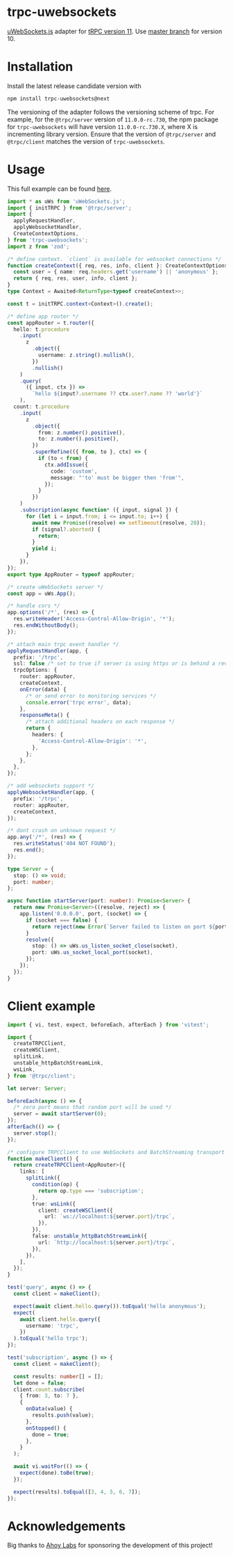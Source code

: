 # trpc-uwebsockets

[uWebSockets.js](https://github.com/uNetworking/uWebSockets.js) adapter for [tRPC version 11](https://trpc.io/). Use [master branch](https://github.com/romanzy313/trpc-uwebsockets/tree/master) for version 10.

# Installation

Install the latest release candidate version with

```bash
npm install trpc-uwebsockets@next
```

The versioning of the adapter follows the versioning scheme of trpc. For example, for the `@trpc/server` version of `11.0.0-rc.730`, the npm package for `trpc-uwebsockets` will have version `11.0.0-rc.730.X`, where X is incrementing library version. Ensure that the version of `@trpc/server` and `@trpc/client` matches the version of `trpc-uwebsockets`.

# Usage

This full example can be found [here](src/readme.spec.ts).

```ts
import * as uWs from 'uWebSockets.js';
import { initTRPC } from '@trpc/server';
import {
  applyRequestHandler,
  applyWebsocketHandler,
  CreateContextOptions,
} from 'trpc-uwebsockets';
import z from 'zod';

/* define context. `client` is available for websocket connections */
function createContext({ req, res, info, client }: CreateContextOptions) {
  const user = { name: req.headers.get('username') || 'anonymous' };
  return { req, res, user, info, client };
}
type Context = Awaited<ReturnType<typeof createContext>>;

const t = initTRPC.context<Context>().create();

/* define app router */
const appRouter = t.router({
  hello: t.procedure
    .input(
      z
        .object({
          username: z.string().nullish(),
        })
        .nullish()
    )
    .query(
      ({ input, ctx }) =>
        `hello ${input?.username ?? ctx.user?.name ?? 'world'}`
    ),
  count: t.procedure
    .input(
      z
        .object({
          from: z.number().positive(),
          to: z.number().positive(),
        })
        .superRefine(({ from, to }, ctx) => {
          if (to < from) {
            ctx.addIssue({
              code: 'custom',
              message: "'to' must be bigger then 'from'",
            });
          }
        })
    )
    .subscription(async function* ({ input, signal }) {
      for (let i = input.from; i <= input.to; i++) {
        await new Promise((resolve) => setTimeout(resolve, 20));
        if (signal?.aborted) {
          return;
        }
        yield i;
      }
    }),
});
export type AppRouter = typeof appRouter;

/* create uWebSockets server */
const app = uWs.App();

/* handle cors */
app.options('/*', (res) => {
  res.writeHeader('Access-Control-Allow-Origin', '*');
  res.endWithoutBody();
});

/* attach main trpc event handler */
applyRequestHandler(app, {
  prefix: '/trpc',
  ssl: false /* set to true if server is using https or is behind a reverse proxy */,
  trpcOptions: {
    router: appRouter,
    createContext,
    onError(data) {
      /* or send error to monitoring services */
      console.error('trpc error', data);
    },
    responseMeta() {
      /* attach additional headers on each response */
      return {
        headers: {
          'Access-Control-Allow-Origin': '*',
        },
      };
    },
  },
});

/* add websockets support */
applyWebsocketHandler(app, {
  prefix: '/trpc',
  router: appRouter,
  createContext,
});

/* dont crash on unknown request */
app.any('/*', (res) => {
  res.writeStatus('404 NOT FOUND');
  res.end();
});

type Server = {
  stop: () => void;
  port: number;
};

async function startServer(port: number): Promise<Server> {
  return new Promise<Server>((resolve, reject) => {
    app.listen('0.0.0.0', port, (socket) => {
      if (socket === false) {
        return reject(new Error(`Server failed to listen on port ${port}`));
      }
      resolve({
        stop: () => uWs.us_listen_socket_close(socket),
        port: uWs.us_socket_local_port(socket),
      });
    });
  });
}
```

# Client example

```ts
import { vi, test, expect, beforeEach, afterEach } from 'vitest';

import {
  createTRPCClient,
  createWSClient,
  splitLink,
  unstable_httpBatchStreamLink,
  wsLink,
} from '@trpc/client';

let server: Server;

beforeEach(async () => {
  /* zero port means that random port will be used */
  server = await startServer(0);
});
afterEach(() => {
  server.stop();
});

/* configure TRPCClient to use WebSockets and BatchStreaming transport */
function makeClient() {
  return createTRPCClient<AppRouter>({
    links: [
      splitLink({
        condition(op) {
          return op.type === 'subscription';
        },
        true: wsLink({
          client: createWSClient({
            url: `ws://localhost:${server.port}/trpc`,
          }),
        }),
        false: unstable_httpBatchStreamLink({
          url: `http://localhost:${server.port}/trpc`,
        }),
      }),
    ],
  });
}

test('query', async () => {
  const client = makeClient();

  expect(await client.hello.query()).toEqual('hello anonymous');
  expect(
    await client.hello.query({
      username: 'trpc',
    })
  ).toEqual('hello trpc');
});

test('subscription', async () => {
  const client = makeClient();

  const results: number[] = [];
  let done = false;
  client.count.subscribe(
    { from: 3, to: 7 },
    {
      onData(value) {
        results.push(value);
      },
      onStopped() {
        done = true;
      },
    }
  );

  await vi.waitFor(() => {
    expect(done).toBe(true);
  });

  expect(results).toEqual([3, 4, 5, 6, 7]);
});
```

# Acknowledgements

Big thanks to [Ahoy Labs](https://github.com/ahoylabs) for sponsoring the development of this project!

<!-- # TODOS:
 - Make test "aborted requests are handled" less flaky
 - Skipped test "uWebsockets pubsub" doesn't work as intended... But usage of built-in pubsub is not needed with trpc  -->
